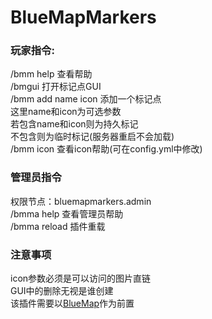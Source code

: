 # BlueMapMarkers 
### 玩家指令:  
/bmm help 查看帮助  
/bmgui 打开标记点GUI  
/bmm add name icon 添加一个标记点  
这里name和icon为可选参数  
若包含name和icon则为持久标记  
不包含则为临时标记(服务器重启不会加载)  
/bmm icon 查看icon帮助(可在config.yml中修改)
### 管理员指令
权限节点：bluemapmarkers.admin  
/bmma help 查看管理员帮助  
/bmma reload 插件重载  
### 注意事项
icon参数必须是可以访问的图片直链  
GUI中的删除无视是谁创建  
该插件需要以[BlueMap](https://github.com/BlueMap-Minecraft/BlueMap)作为前置

